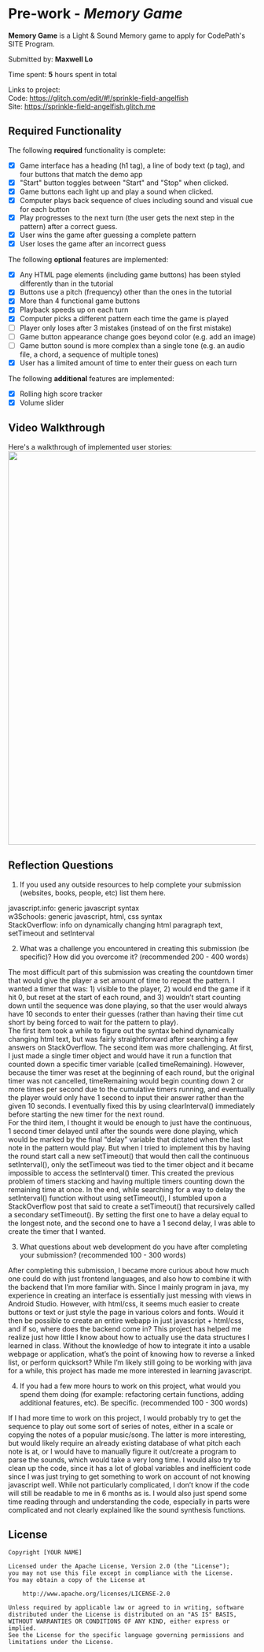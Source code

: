 # Pre-work - *Memory Game*

**Memory Game** is a Light & Sound Memory game to apply for CodePath's SITE Program.

Submitted by: **Maxwell Lo**

Time spent: **5** hours spent in total

Links to project: <br>
Code: https://glitch.com/edit/#!/sprinkle-field-angelfish <br>
Site: https://sprinkle-field-angelfish.glitch.me

## Required Functionality

The following **required** functionality is complete:

* [x] Game interface has a heading (h1 tag), a line of body text (p tag), and four buttons that match the demo app
* [x] "Start" button toggles between "Start" and "Stop" when clicked. 
* [x] Game buttons each light up and play a sound when clicked. 
* [x] Computer plays back sequence of clues including sound and visual cue for each button
* [x] Play progresses to the next turn (the user gets the next step in the pattern) after a correct guess. 
* [x] User wins the game after guessing a complete pattern
* [x] User loses the game after an incorrect guess

The following **optional** features are implemented:

* [x] Any HTML page elements (including game buttons) has been styled differently than in the tutorial
* [x] Buttons use a pitch (frequency) other than the ones in the tutorial
* [x] More than 4 functional game buttons
* [x] Playback speeds up on each turn
* [x] Computer picks a different pattern each time the game is played
* [ ] Player only loses after 3 mistakes (instead of on the first mistake)
* [ ] Game button appearance change goes beyond color (e.g. add an image)
* [ ] Game button sound is more complex than a single tone (e.g. an audio file, a chord, a sequence of multiple tones)
* [x] User has a limited amount of time to enter their guess on each turn

The following **additional** features are implemented:

- [x] Rolling high score tracker
- [x] Volume slider

## Video Walkthrough

Here's a walkthrough of implemented user stories:
<img src="https://github.com/lo-maxwell/Light_Sound_Memory_Game/blob/main/Screen%20Recording%202021-03-07%20at%2011.22.42%20PM.gif?raw=true" width=800><br>

## Reflection Questions
1. If you used any outside resources to help complete your submission (websites, books, people, etc) list them here. 

javascript.info: generic javascript syntax<br>
w3Schools: generic javascript, html, css syntax<br>
StackOverflow: info on dynamically changing html paragraph text, setTimeout and setInterval<br>

2. What was a challenge you encountered in creating this submission (be specific)? How did you overcome it? (recommended 200 - 400 words) 

The most difficult part of this submission was creating the countdown timer that would give the player a set amount of time to repeat the pattern. I wanted a timer that was: 1) visible to the player, 2) would end the game if it hit 0, but reset at the start of each round, and 3) wouldn’t start counting down until the sequence was done playing, so that the user would always have 10 seconds to enter their guesses (rather than having their time cut short by being forced to wait for the pattern to play).<br>
The first item took a while to figure out the syntax behind dynamically changing html text, but was fairly straightforward after searching a few answers on StackOverflow. The second item was more challenging. At first, I just made a single timer object and would have it run a function that counted down a specific timer variable (called timeRemaining). However, because the timer was reset at the beginning of each round, but the original timer was not cancelled, timeRemaining would begin counting down 2 or more times per second due to the cumulative timers running, and eventually the player would only have 1 second to input their answer rather than the given 10 seconds. I eventually fixed this by using clearInterval() immediately before starting the new timer for the next round.<br>
For the third item, I thought it would be enough to just have the continuous, 1 second timer delayed until after the sounds were done playing, which would be marked by the final “delay” variable that dictated when the last note in the pattern would play. But when I tried to implement this by having the round start call a new setTimeout() that would then call the continuous setInterval(), only the setTimeout was tied to the timer object and it became impossible to access the setInterval() timer. This created the previous problem of timers stacking and having multiple timers counting down the remaining time at once. In the end, while searching for a way to delay the setInterval() function without using setTimeout(), I stumbled upon a StackOverflow post that said to create a setTimeout() that recursively called a secondary setTimeout(). By setting the first one to have a delay equal to the longest note, and the second one to have a 1 second delay, I was able to create the timer that I wanted. 

3. What questions about web development do you have after completing your submission? (recommended 100 - 300 words) 

After completing this submission, I became more curious about how much one could do with just frontend languages, and also how to combine it with the backend that I’m more familiar with. Since I mainly program in java, my experience in creating an interface is essentially just messing with views in Android Studio. However, with html/css, it seems much easier to create buttons or text or just style the page in various colors and fonts. Would it then be possible to create an entire webapp in just javascript + html/css, and if so, where does the backend come in? This project has helped me realize just how little I know about how to actually use the data structures I learned in class. Without the knowledge of how to integrate it into a usable webpage or application, what’s the point of knowing how to reverse a linked list, or perform quicksort? While I’m likely still going to be working with java for a while, this project has made me more interested in learning javascript. 

4. If you had a few more hours to work on this project, what would you spend them doing (for example: refactoring certain functions, adding additional features, etc). Be specific. (recommended 100 - 300 words) 

If I had more time to work on this project, I would probably try to get the sequence to play out some sort of series of notes, either in a scale or copying the notes of a popular music/song. The latter is more interesting, but would likely require an already existing database of what pitch each note is at, or I would have to manually figure it out/create a program to parse the sounds, which would take a very long time. I would also try to clean up the code, since it has a lot of global variables and inefficient code since I was just trying to get something to work on account of not knowing javascript well. While not particularly complicated, I don’t know if the code will still be readable to me in 6 months as is. I would also just spend some time reading through and understanding the code, especially in parts were complicated and not clearly explained like the sound synthesis functions. 



## License

    Copyright [YOUR NAME]

    Licensed under the Apache License, Version 2.0 (the "License");
    you may not use this file except in compliance with the License.
    You may obtain a copy of the License at

        http://www.apache.org/licenses/LICENSE-2.0

    Unless required by applicable law or agreed to in writing, software
    distributed under the License is distributed on an "AS IS" BASIS,
    WITHOUT WARRANTIES OR CONDITIONS OF ANY KIND, either express or implied.
    See the License for the specific language governing permissions and
    limitations under the License.
